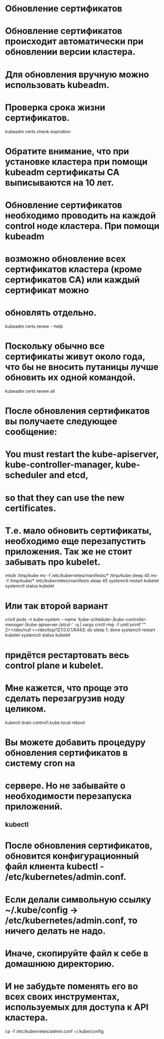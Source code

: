 # Обновление сертификатов

# Обновление сертификатов происходит автоматически при обновлении версии кластера.
# Для обновления вручную можно использовать kubeadm.
# Проверка срока жизни сертификатов. 

kubeadm certs check-expiration

# Обратите внимание, что при установке кластера при помощи kubeadm сертификаты CA выписываются на 10 лет.
# Обновление сертификатов необходимо проводить на каждой control ноде кластера. При помощи kubeadm 
# возможно обновление всех сертификатов кластера (кроме сертификатов CA) или каждый сертификат можно 
# обновлять отдельно.

kubeadm certs renew --help

# Поскольку обычно все сертификаты живут около года, что бы не вносить путаницы лучше обновить их одной командой.

kubeadm certs renew all

# После обновления сертификатов вы получаете следующее сообщение:
# You must restart the kube-apiserver, kube-controller-manager, kube-scheduler and etcd, 
# so that they can use the new certificates.
# Т.е. мало обновить сертификаты, необходимо еще перезапустить приложения. Так же не стоит забывать про kubelet.


mkdir /tmp/kube
mv -f /etc/kubernetes/manifests/* /tmp/kube
sleep 45
mv -f /tmp/kube/* /etc/kubernetes/manifests
sleep 45
systemctl restart kubelet
systemctl status kubelet

# Или так второй вариант

crictl pods -n kube-system --name 'kube-scheduler-*|kube-controller-manager-*|kube-apiserver-*|etcd-*' -q | xargs crictl rmp -f
until printf "" 2>>/dev/null >>/dev/tcp/127.0.0.1/6443; do sleep 1; done
systemctl restart kubelet
systemctl status kubelet

#  придётся рестартовать весь control plane и kubelet. 
# Мне кажется, что проще это сделать перезагрузив ноду целиком.

kubectl drain control1.kube.local
reboot

# Вы можете добавить процедуру обновления сертификатов в систему cron на 
# сервере. Но не забывайте о необходимости перезапуска приложений.

## kubectl
# После обновления сертификатов, обновится конфигурационный файл клиента kubectl - /etc/kubernetes/admin.conf.
# Если  делали символьную ссылку ~/.kube/config -> /etc/kubernetes/admin.conf, то ничего делать не надо.
# Иначе, скопируйте файл к себе в домашнюю директорию.
# И не забудьте поменять его во всех своих инструментах, используемых для доступа к API кластера.

cp -f /etc/kubernetes/admin.conf ~/.kube/config
